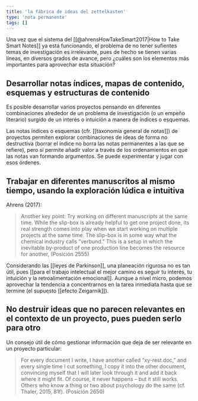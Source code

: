 ```yaml
---
title: 'la fábrica de ideas del zettelkasten'
type: 'nota permanente'
tags: []
---
```


Una vez que el sistema del [[@ahrensHowTakeSmart2017|How to Take Smart Notes]] ya está funcionando, el problema de no tener sufientes temas de investigación es irrelevante, pues de hecho se tienen varias líneas, en diversos grados de avance, pero ¿cuáles son los elementos más importantes para aprovechar esta situación?

## Desarrollar notas índices, mapas de contenido, esquemas y estructuras de contenido

Es posible desarrollar varios proyectos pensando en diferentes combinaciones alrededor de un problema de investigación (o un empeño literario) surgido de un interés o intuición a manera de índices o esquemas.

Las notas índices o esquemas (cfr. [[taxonomía general de notas]]) de proyectos permiten explorar combinaciones de ideas de forma no destructiva (borrar el índice no borra las notas permanentes a las que se refiere), pero sí permite añadir valor a través de los ordenamientos en que las notas van formando argumentos. Se puede experimentar y jugar con esos órdenes.

## Trabajar en diferentes manuscritos al mismo tiempo, usando la exploración lúdica e intuitiva

Ahrens (2017):

> Another key point: Try working on different manuscripts at the same time. While the slip-box is already helpful to get one project done, its real strength comes into play when we start working on multiple projects at the same time. The slip-box is in some way what the chemical industry calls “verbund.” This is a setup in which the inevitable by-product of one production line becomes the resource for another, (Posición 2555)

Considerando las [[leyes de Parkinson]], una planeación rigurosa no es tan útil, pues [[para el trabajo intelectual el mejor camino es seguir tu interés, tu intuición y la retroalimentación emocional]]. Aunque a nivel micro, podemos aprovechar la tendencia a concentrarnos en la tarea inmediata hasta que se termine (el supuesto [[efecto Zeigarnik]]).

## No destruir ideas que no parecen relevantes en el contexto de un proyecto, pues pueden serlo para otro

Un consejo útil de cómo gestionar información que deja de ser relevante en un proyecto particular:

> For every document I write, I have another called “xy-rest.doc,” and every single time I cut something, I copy it into the other document, convincing myself that I will later look through it and add it back where it might fit. Of course, it never happens – but it still works. Others who know a thing or two about psychology do the same (cf. Thaler, 2015, 81f). (Posición 2650)
